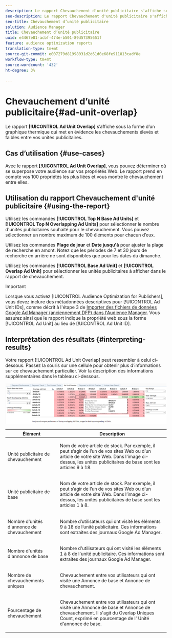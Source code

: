 ```yaml
---
description: Le rapport Chevauchement d'unité publicitaire s'affiche sous forme de graphique à chaleur qui met en évidence les chevauchements élevés et faibles entre vos unités publicitaires.
seo-description: Le rapport Chevauchement d'unité publicitaire s'affiche sous forme de graphique à chaleur qui met en évidence les chevauchements élevés et faibles entre vos unités publicitaires.
seo-title: Chevauchement d’unité publicitaire
solution: Audience Manager
title: Chevauchement d’unité publicitaire
uuid: e4467e81-acbf-474e-b501-89d57395651f
feature: audience optimization reports
translation-type: tm+mt
source-git-commit: e007279d81998031d2d61d0e68fe911813cadf8e
workflow-type: tm+mt
source-wordcount: '432'
ht-degree: 3%

---
```



# Chevauchement d’unité publicitaire{#ad-unit-overlap}

Le rapport **[!UICONTROL Ad Unit Overlap]** s’affiche sous la forme d’un graphique thermique qui met en évidence les chevauchements élevés et faibles entre vos unités publicitaires.

## Cas d’utilisation {#use-cases}

Avec le rapport **[!UICONTROL Ad Unit Overlap]**, vous pouvez déterminer où se superpose votre audience sur vos propriétés Web. Le rapport prend en compte vos 100 propriétés les plus liées et vous montre le chevauchement entre elles.

## Utilisation du rapport Chevauchement d&#39;unité publicitaire {#using-the-report}

Utilisez les commandes **[!UICONTROL Top N Base Ad Units]** et **[!UICONTROL Top N Overlapping Ad Units]** pour sélectionner le nombre d&#39;unités publicitaires souhaité pour le chevauchement. Vous pouvez sélectionner un nombre maximum de 100 éléments pour chacun d’eux.

Utilisez les commandes **Plage de jour** et **Date jusqu&#39;à** pour ajuster la plage de recherche en amont. Notez que les périodes de 7 et 30 jours de recherche en arrière ne sont disponibles que pour les dates du dimanche.

Utilisez les commandes **[!UICONTROL Base Ad Unit]** et **[!UICONTROL Overlap Ad Unit]** pour sélectionner les unités publicitaires à afficher dans le rapport de chevauchement.

>[!IMPORTANT]
>
>Lorsque vous activez [!UICONTROL Audience Optimization for Publishers], vous devez inclure des métadonnées descriptives pour [!UICONTROL Ad Unit IDs], comme décrit à l&#39;étape 3 de [Importer des fichiers de données Google Ad Manager (anciennement DFP) dans l&#39;Audience Manager](../../../reporting/audience-optimization-reports/aor-publishers/import-dfp.md). Vous assurez ainsi que le rapport indique la propriété web sous la forme [!UICONTROL Ad Unit] au lieu de [!UICONTROL Ad Unit ID].

## Interprétation des résultats {#interpreting-results}

Votre rapport [!UICONTROL Ad Unit Overlap] peut ressembler à celui ci-dessous. Passez la souris sur une cellule pour obtenir plus d’informations sur ce chevauchement particulier. Voir la description des informations supplémentaires dans le tableau ci-dessous.

![](assets/publisher_ad_unit_overlap.png)

<table id="table_22340F45B1B94D3796174CB30A60E212"> 
 <thead> 
  <tr> 
   <th colname="col1" class="entry"> Élément </th> 
   <th colname="col2" class="entry"> Description </th> 
  </tr>
 </thead>
 <tbody> 
  <tr> 
   <td colname="col1"> <p><span class="wintitle"> Unité publicitaire de chevauchement</span> </p> </td> 
   <td colname="col2"> <p>Nom de votre article de stock. Par exemple, il peut s’agir de l’un de vos sites Web ou d’un article de votre site Web. Dans l'image ci-dessus, les unités publicitaires de base sont les articles 9 à 18. </p> </td> 
  </tr> 
  <tr> 
   <td colname="col1"> <p><span class="wintitle"> Unité publicitaire de base</span> </p> </td> 
   <td colname="col2"> <p>Nom de votre article de stock. Par exemple, il peut s’agir de l’un de vos sites Web ou d’un article de votre site Web. Dans l’image ci-dessus, les unités publicitaires de base sont les articles 1 à 8. </p> </td> 
  </tr> 
  <tr> 
   <td colname="col1"> <p><span class="wintitle"> Nombre d'unités d'annonce de chevauchement</span> </p> </td> 
   <td colname="col2"> <p>Nombre d’utilisateurs qui ont visité les éléments 9 à 18 de l’unité publicitaire. Ces informations sont extraites des journaux Google Ad Manager. </p> </td> 
  </tr> 
  <tr> 
   <td colname="col1"> <p><span class="wintitle"> Nombre d'unités d'annonce de base</span> </p> </td> 
   <td colname="col2"> <p>Nombre d'utilisateurs qui ont visité les éléments 1 à 8 de l'unité publicitaire. Ces informations sont extraites des journaux Google Ad Manager. </p> </td> 
  </tr> 
  <tr> 
   <td colname="col1"> <p><span class="wintitle"> Nombre de chevauchements uniques</span> </p> </td> 
   <td colname="col2"> <p>Chevauchement entre vos utilisateurs qui ont visité une <span class="wintitle"> Annonce de base</span> et <span class="wintitle"> Annonce de chevauchement</span>. </p> </td> 
  </tr> 
  <tr> 
   <td colname="col1"> <p><span class="wintitle"> Pourcentage de chevauchement</span> </p> </td> 
   <td colname="col2"> <p>Chevauchement entre vos utilisateurs qui ont visité une <span class="wintitle"> Annonce de base</span> et <span class="wintitle"> Annonce de chevauchement</span>. Il s'agit du <span class="wintitle"> Overlap Uniques Count</span>, exprimé en pourcentage de l'<span class="wintitle"> Unité d'annonce de base</span>. </p> </td> 
  </tr> 
 </tbody> 
</table>
